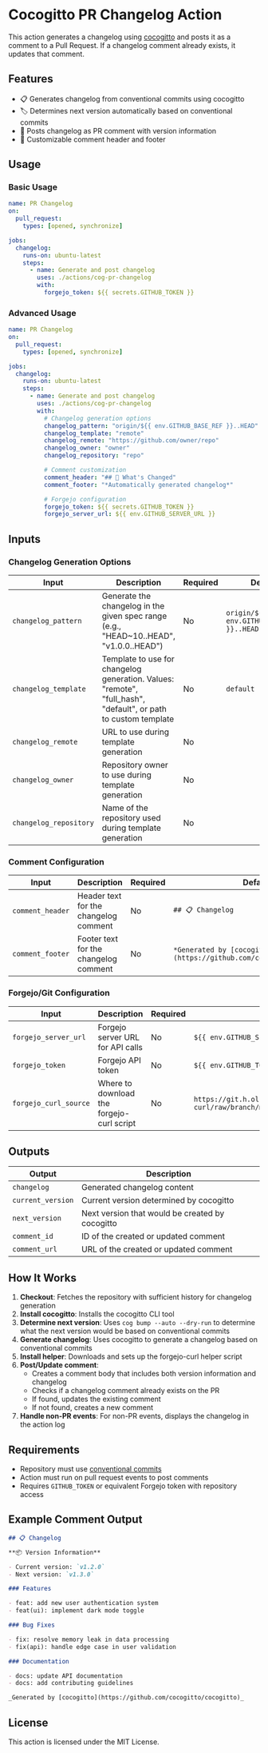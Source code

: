 # Cocogitto PR Changelog Action

This action generates a changelog using [cocogitto](https://github.com/cocogitto/cocogitto) and posts it as a comment to a Pull Request. If a changelog comment already exists, it updates that comment.

## Features

- 📋 Generates changelog from conventional commits using cocogitto
- 🏷️ Determines next version automatically based on conventional commits
- 💬 Posts changelog as PR comment with version information
- 🎨 Customizable comment header and footer

## Usage

### Basic Usage

```yaml
name: PR Changelog
on:
  pull_request:
    types: [opened, synchronize]

jobs:
  changelog:
    runs-on: ubuntu-latest
    steps:
      - name: Generate and post changelog
        uses: ./actions/cog-pr-changelog
        with:
          forgejo_token: ${{ secrets.GITHUB_TOKEN }}
```

### Advanced Usage

```yaml
name: PR Changelog
on:
  pull_request:
    types: [opened, synchronize]

jobs:
  changelog:
    runs-on: ubuntu-latest
    steps:
      - name: Generate and post changelog
        uses: ./actions/cog-pr-changelog
        with:
          # Changelog generation options
          changelog_pattern: "origin/${{ env.GITHUB_BASE_REF }}..HEAD"
          changelog_template: "remote"
          changelog_remote: "https://github.com/owner/repo"
          changelog_owner: "owner"
          changelog_repository: "repo"

          # Comment customization
          comment_header: "## 🚀 What's Changed"
          comment_footer: "*Automatically generated changelog*"

          # Forgejo configuration
          forgejo_token: ${{ secrets.GITHUB_TOKEN }}
          forgejo_server_url: ${{ env.GITHUB_SERVER_URL }}
```

## Inputs

### Changelog Generation Options

| Input                  | Description                                                                                                    | Required | Default                                   |
| ---------------------- | -------------------------------------------------------------------------------------------------------------- | -------- | ----------------------------------------- |
| `changelog_pattern`    | Generate the changelog in the given spec range (e.g., "HEAD~10..HEAD", "v1.0.0..HEAD")                         | No       | `origin/${{ env.GITHUB_BASE_REF }}..HEAD` |
| `changelog_template`   | Template to use for changelog generation. Values: "remote", "full_hash", "default", or path to custom template | No       | `default`                                 |
| `changelog_remote`     | URL to use during template generation                                                                          | No       |                                           |
| `changelog_owner`      | Repository owner to use during template generation                                                             | No       |                                           |
| `changelog_repository` | Name of the repository used during template generation                                                         | No       |                                           |

### Comment Configuration

| Input            | Description                           | Required | Default                                                              |
| ---------------- | ------------------------------------- | -------- | -------------------------------------------------------------------- |
| `comment_header` | Header text for the changelog comment | No       | `## 📋 Changelog`                                                    |
| `comment_footer` | Footer text for the changelog comment | No       | `*Generated by [cocogitto](https://github.com/cocogitto/cocogitto)*` |

### Forgejo/Git Configuration

| Input                 | Description                               | Required | Default                                                                              |
| --------------------- | ----------------------------------------- | -------- | ------------------------------------------------------------------------------------ |
| `forgejo_server_url`  | Forgejo server URL for API calls          | No       | `${{ env.GITHUB_SERVER_URL }}`                                                       |
| `forgejo_token`       | Forgejo API token                         | No       | `${{ env.GITHUB_TOKEN }}`                                                            |
| `forgejo_curl_source` | Where to download the forgejo-curl script | No       | `https://git.h.oluflorenzen.de/mirrors/forgejo-curl/raw/branch/main/forgejo-curl.sh` |

## Outputs

| Output            | Description                                     |
| ----------------- | ----------------------------------------------- |
| `changelog`       | Generated changelog content                     |
| `current_version` | Current version determined by cocogitto         |
| `next_version`    | Next version that would be created by cocogitto |
| `comment_id`      | ID of the created or updated comment            |
| `comment_url`     | URL of the created or updated comment           |

## How It Works

1. **Checkout**: Fetches the repository with sufficient history for changelog generation
2. **Install cocogitto**: Installs the cocogitto CLI tool
3. **Determine next version**: Uses `cog bump --auto --dry-run` to determine what the next version would be based on conventional commits
4. **Generate changelog**: Uses cocogitto to generate a changelog based on conventional commits
5. **Install helper**: Downloads and sets up the forgejo-curl helper script
6. **Post/Update comment**:
   - Creates a comment body that includes both version information and changelog
   - Checks if a changelog comment already exists on the PR
   - If found, updates the existing comment
   - If not found, creates a new comment
7. **Handle non-PR events**: For non-PR events, displays the changelog in the action log

## Requirements

- Repository must use [conventional commits](https://www.conventionalcommits.org/)
- Action must run on pull request events to post comments
- Requires `GITHUB_TOKEN` or equivalent Forgejo token with repository access

## Example Comment Output

```markdown
## 📋 Changelog

**📦 Version Information**

- Current version: `v1.2.0`
- Next version: `v1.3.0`

### Features

- feat: add new user authentication system
- feat(ui): implement dark mode toggle

### Bug Fixes

- fix: resolve memory leak in data processing
- fix(api): handle edge case in user validation

### Documentation

- docs: update API documentation
- docs: add contributing guidelines

_Generated by [cocogitto](https://github.com/cocogitto/cocogitto)_
```

## License

This action is licensed under the MIT License.

